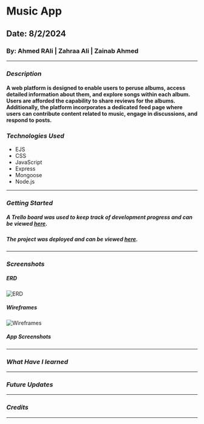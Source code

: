 # Music App
## Date: 8/2/2024
### By: Ahmed RAli | Zahraa Ali | Zainab Ahmed

***

### ***Description***
#### A web platform is designed to enable users to peruse albums, access detailed information about them, and explore songs within each album. Users are afforded the capability to share reviews for the albums. Additionally, the platform incorporates a dedicated feed page where users can contribute content related to music, engage in discussions, and respond to posts.

### ***Technologies Used***
* EJS
* CSS
* JavaScript
* Express
* Mongoose
* Node.js

***

### ***Getting Started***

##### A Trello board was used to keep track of development progress and can be viewed [here](https://trello.com/invite/b/xBSQjTRQ/ATTI266b5ab7deff4f4c60b117908c117ac442C2296E/music).
##### The project was deployed and can be viewed [here]().

***

### ***Screenshots***
##### ERD 
![ERD](https://github.com/zynbahmed/musicApp/assets/59283661/e3d94401-586f-45e9-911e-6e11ad4db42a)

##### Wireframes
![Wireframes](https://[github.com/zynbahmed/musicApp/assets/59283661/e49c2cb3-5a39-4751-83ad-141103e83903](https://app.diagrams.net/#G1CzOFRLFd0nUCI8pDkLMOX8xdjYolrTKc))

##### App Screenshots

***
### ***What Have I learned***

***
### ***Future Updates***


***

### ***Credits***


***
